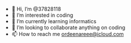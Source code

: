 - 👋 Hi, I’m @37828118
- 👀 I’m interested in coding
- 🌱 I’m currently learning informatics
- 💞️ I’m looking to collaborate anything on coding
- 📫 How to reach me ordeenareee@icloud.com

<!---
37828118/37828118 is a ✨ special ✨ repository because its `README.md` (this file) appears on your GitHub profile.
You can click the Preview link to take a look at your changes.
--->
